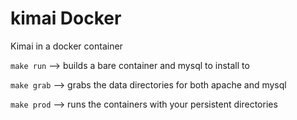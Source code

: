 # kimai Docker
Kimai in a docker container

`make run` --> builds a bare container and mysql to install to

`make grab` --> grabs the data directories for both apache and mysql

`make prod` --> runs the containers with your persistent directories
